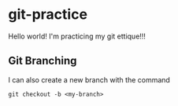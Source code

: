 # git-practice
Hello world! I'm practicing my git ettique!!!

## Git Branching

I can also create a new branch with the command

```
git checkout -b <my-branch>
```